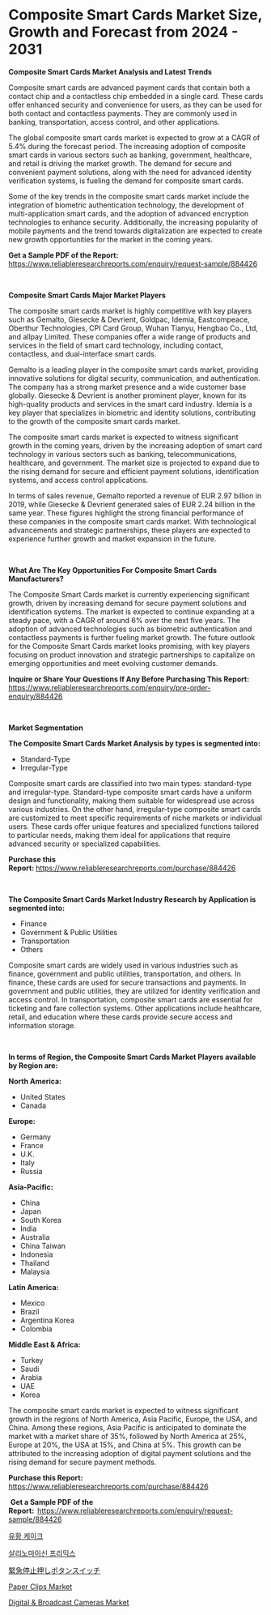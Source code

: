 <p><h1>Composite Smart Cards Market Size, Growth and Forecast from 2024 - 2031</h1></p><p><strong>Composite Smart Cards Market Analysis and Latest Trends</strong></p>
<p><p>Composite smart cards are advanced payment cards that contain both a contact chip and a contactless chip embedded in a single card. These cards offer enhanced security and convenience for users, as they can be used for both contact and contactless payments. They are commonly used in banking, transportation, access control, and other applications.</p><p>The global composite smart cards market is expected to grow at a CAGR of 5.4% during the forecast period. The increasing adoption of composite smart cards in various sectors such as banking, government, healthcare, and retail is driving the market growth. The demand for secure and convenient payment solutions, along with the need for advanced identity verification systems, is fueling the demand for composite smart cards.</p><p>Some of the key trends in the composite smart cards market include the integration of biometric authentication technology, the development of multi-application smart cards, and the adoption of advanced encryption technologies to enhance security. Additionally, the increasing popularity of mobile payments and the trend towards digitalization are expected to create new growth opportunities for the market in the coming years.</p></p>
<p><strong>Get a Sample PDF of the Report:&nbsp;</strong> <a href="https://www.reliableresearchreports.com/enquiry/request-sample/884426">https://www.reliableresearchreports.com/enquiry/request-sample/884426</a></p>
<p>&nbsp;</p>
<p><strong>Composite Smart Cards Major Market Players</strong></p>
<p><p>The composite smart cards market is highly competitive with key players such as Gemalto, Giesecke & Devrient, Goldpac, Idemia, Eastcompeace, Oberthur Technologies, CPI Card Group, Wuhan Tianyu, Hengbao Co., Ltd, and allpay Limited. These companies offer a wide range of products and services in the field of smart card technology, including contact, contactless, and dual-interface smart cards.</p><p>Gemalto is a leading player in the composite smart cards market, providing innovative solutions for digital security, communication, and authentication. The company has a strong market presence and a wide customer base globally. Giesecke & Devrient is another prominent player, known for its high-quality products and services in the smart card industry. Idemia is a key player that specializes in biometric and identity solutions, contributing to the growth of the composite smart cards market.</p><p>The composite smart cards market is expected to witness significant growth in the coming years, driven by the increasing adoption of smart card technology in various sectors such as banking, telecommunications, healthcare, and government. The market size is projected to expand due to the rising demand for secure and efficient payment solutions, identification systems, and access control applications.</p><p>In terms of sales revenue, Gemalto reported a revenue of EUR 2.97 billion in 2019, while Giesecke & Devrient generated sales of EUR 2.24 billion in the same year. These figures highlight the strong financial performance of these companies in the composite smart cards market. With technological advancements and strategic partnerships, these players are expected to experience further growth and market expansion in the future.</p></p>
<p>&nbsp;</p>
<p><strong>What Are The Key Opportunities For Composite Smart Cards Manufacturers?</strong></p>
<p><p>The Composite Smart Cards market is currently experiencing significant growth, driven by increasing demand for secure payment solutions and identification systems. The market is expected to continue expanding at a steady pace, with a CAGR of around 6% over the next five years. The adoption of advanced technologies such as biometric authentication and contactless payments is further fueling market growth. The future outlook for the Composite Smart Cards market looks promising, with key players focusing on product innovation and strategic partnerships to capitalize on emerging opportunities and meet evolving customer demands.</p></p>
<p><strong>Inquire or Share Your Questions If Any Before Purchasing This Report:</strong> <a href="https://www.reliableresearchreports.com/enquiry/pre-order-enquiry/884426">https://www.reliableresearchreports.com/enquiry/pre-order-enquiry/884426</a></p>
<p>&nbsp;</p>
<p><strong>Market Segmentation</strong></p>
<p><strong>The Composite Smart Cards Market Analysis by types is segmented into:</strong></p>
<p><ul><li>Standard-Type</li><li>Irregular-Type</li></ul></p>
<p><p>Composite smart cards are classified into two main types: standard-type and irregular-type. Standard-type composite smart cards have a uniform design and functionality, making them suitable for widespread use across various industries. On the other hand, irregular-type composite smart cards are customized to meet specific requirements of niche markets or individual users. These cards offer unique features and specialized functions tailored to particular needs, making them ideal for applications that require advanced security or specialized capabilities.</p></p>
<p><strong>Purchase this Report:&nbsp;</strong><a href="https://www.reliableresearchreports.com/purchase/884426">https://www.reliableresearchreports.com/purchase/884426</a></p>
<p>&nbsp;</p>
<p><strong>The Composite Smart Cards Market Industry Research by Application is segmented into:</strong></p>
<p><ul><li>Finance</li><li>Government & Public Utilities</li><li>Transportation</li><li>Others</li></ul></p>
<p><p>Composite smart cards are widely used in various industries such as finance, government and public utilities, transportation, and others. In finance, these cards are used for secure transactions and payments. In government and public utilities, they are utilized for identity verification and access control. In transportation, composite smart cards are essential for ticketing and fare collection systems. Other applications include healthcare, retail, and education where these cards provide secure access and information storage.</p></p>
<p>&nbsp;</p>
<p><strong>In terms of Region, the Composite Smart Cards Market Players available by Region are:</strong></p>
<p>
    <p> <strong> North America: </strong>
        <ul>
            <li>United States</li>
            <li>Canada</li>
        </ul>
        </p> 
    <p> <strong> Europe: </strong>
        <ul>
            <li>Germany</li>
            <li>France</li>
            <li>U.K.</li>
            <li>Italy</li>
            <li>Russia</li>
        </ul>
        </p> 
    <p> <strong> Asia-Pacific: </strong>
        <ul>
            <li>China</li>
            <li>Japan</li>
            <li>South Korea</li>
            <li>India</li>
            <li>Australia</li>
            <li>China Taiwan</li>
            <li>Indonesia</li>
            <li>Thailand</li>
            <li>Malaysia</li>
        </ul>
        </p> 
    <p> <strong> Latin America: </strong>
        <ul>
            <li>Mexico</li>
            <li>Brazil</li>
            <li>Argentina Korea</li>
            <li>Colombia</li>
        </ul>
        </p> 
    <p> <strong> Middle East & Africa: </strong>
        <ul>
            <li>Turkey</li>
            <li>Saudi</li>
            <li>Arabia</li>
            <li>UAE</li>
            <li>Korea</li>
        </ul>
    </p>
    </p>
<p><p>The composite smart cards market is expected to witness significant growth in the regions of North America, Asia Pacific, Europe, the USA, and China. Among these regions, Asia Pacific is anticipated to dominate the market with a market share of 35%, followed by North America at 25%, Europe at 20%, the USA at 15%, and China at 5%. This growth can be attributed to the increasing adoption of digital payment solutions and the rising demand for secure payment methods.</p></p>
<p><strong>Purchase this Report: </strong><a href="https://www.reliableresearchreports.com/purchase/884426">https://www.reliableresearchreports.com/purchase/884426</a></p>
<p>&nbsp;<strong>Get a Sample PDF of the Report:&nbsp;&nbsp;</strong><a href="https://www.reliableresearchreports.com/enquiry/request-sample/884426">https://www.reliableresearchreports.com/enquiry/request-sample/884426</a></p>
<p><strong></strong></p>
<p><p><a href="https://medium.com/@felipegrrady654556/%ED%99%A9%ED%99%A9-%EC%BC%80%EC%9D%B4%ED%81%AC-%EC%8B%9C%EC%9E%A5-%EA%B2%BD%EC%9F%81-%EB%B6%84%EC%84%9D-%EC%8B%9C%EC%9E%A5-%EB%8F%99%ED%96%A5-%EB%B0%8F-2031%EB%85%84%EA%B9%8C%EC%A7%80%EC%9D%98-%EC%A0%84%EB%A7%9D-60e4ee4a6485">유황 케이크</a></p><p><a href="https://medium.com/@constantinvon/%EC%82%B0%EC%86%8D%EB%AF%BC-%ED%94%84%EB%A6%AC%EB%AF%B9%EC%8A%A4-%EC%8B%9C%EC%9E%A5-%EB%B6%84%EC%84%9D-%EA%B8%80%EB%A1%9C%EB%B2%8C-%EC%82%B0%EC%97%85-%EC%A0%84%EB%A7%9D%EA%B3%BC-%EC%98%88%EC%B8%A1-2024%EB%85%84%EB%B6%80%ED%84%B0-2031%EB%85%84-e19acd91868d">살리노마이신 프리믹스</a></p><p><a href="https://medium.com/@alyle7648/%E7%B7%8A%E6%80%A5%E5%81%9C%E6%AD%A2%E3%83%97%E3%83%83%E3%82%B7%E3%83%A5%E3%83%9C%E3%82%BF%E3%83%B3%E3%82%B9%E3%82%A4%E3%83%83%E3%83%81%E5%B8%82%E5%A0%B4%E3%81%AE%E6%B4%9E%E5%AF%9F-%E5%B8%82%E5%A0%B4%E3%83%88%E3%83%AC%E3%83%B3%E3%83%89-%E6%88%90%E9%95%B7-2024%E5%B9%B4%E3%81%8B%E3%82%892031%E5%B9%B4%E3%81%BE%E3%81%A7%E3%81%AE%E4%BA%88%E6%B8%AC-dffee88675e1">緊急停止押しボタンスイッチ</a></p><p><a href="https://issuu.com/reportprime-2/docs/paper-clips-market-size-2030.pptx">Paper Clips Market</a></p><p><a href="https://github.com/bobicer/Market-Research-Report-List-2/blob/main/digital-broadcast-cameras-market.md">Digital & Broadcast Cameras Market</a></p></p>